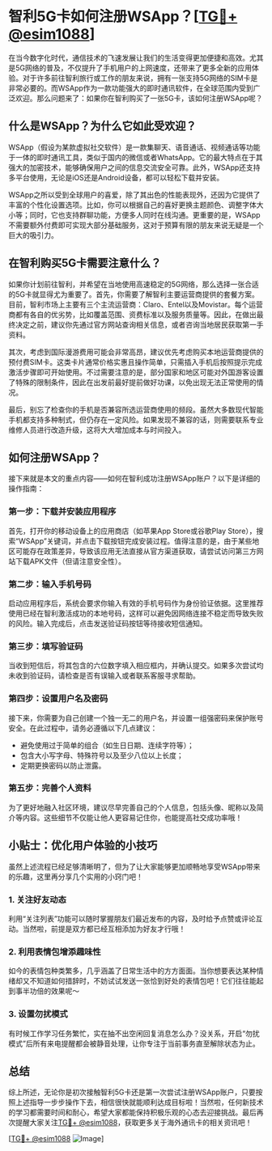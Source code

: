 # 智利5G卡如何注册WSApp？[[TG💪+ @esim1088](https://t.me/s/esim1088)]

在当今数字化时代，通信技术的飞速发展让我们的生活变得更加便捷和高效。尤其是5G网络的普及，不仅提升了手机用户的上网速度，还带来了更多全新的应用体验。对于许多前往智利旅行或工作的朋友来说，拥有一张支持5G网络的SIM卡是非常必要的。而WSApp作为一款功能强大的即时通讯软件，在全球范围内受到广泛欢迎。那么问题来了：如果你在智利购买了一张5G卡，该如何注册WSApp呢？

## 什么是WSApp？为什么它如此受欢迎？

WSApp（假设为某款虚拟社交软件）是一款集聊天、语音通话、视频通话等功能于一体的即时通讯工具，类似于国内的微信或者WhatsApp。它的最大特点在于其强大的加密技术，能够确保用户之间的信息交流安全可靠。此外，WSApp还支持多平台使用，无论是iOS还是Android设备，都可以轻松下载并安装。

WSApp之所以受到全球用户的喜爱，除了其出色的性能表现外，还因为它提供了丰富的个性化设置选项。比如，你可以根据自己的喜好更换主题颜色、调整字体大小等；同时，它也支持群聊功能，方便多人同时在线沟通。更重要的是，WSApp不需要额外付费即可实现大部分基础服务，这对于预算有限的朋友来说无疑是一个巨大的吸引力。

## 在智利购买5G卡需要注意什么？

如果你计划前往智利，并希望在当地使用高速稳定的5G网络，那么选择一张合适的5G卡就显得尤为重要了。首先，你需要了解智利主要运营商提供的套餐方案。目前，智利市场上主要有三个主流运营商：Claro、Entel以及Movistar。每个运营商都有各自的优劣势，比如覆盖范围、资费标准以及服务质量等。因此，在做出最终决定之前，建议你先通过官方网站查询相关信息，或者咨询当地居民获取第一手资料。

其次，考虑到国际漫游费用可能会非常高昂，建议优先考虑购买本地运营商提供的预付费SIM卡。这类卡片通常价格实惠且操作简单，只需插入手机后按照提示完成激活步骤即可开始使用。不过需要注意的是，部分国家和地区可能对外国游客设置了特殊的限制条件，因此在出发前最好提前做好功课，以免出现无法正常使用的情况。

最后，别忘了检查你的手机是否兼容所选运营商使用的频段。虽然大多数现代智能手机都支持多种制式，但仍存在一定风险。如果发现不兼容的话，则需要联系专业维修人员进行改造升级，这将大大增加成本与时间投入。

## 如何注册WSApp？

接下来就是本文的重点内容——如何在智利成功注册WSApp账户？以下是详细的操作指南：

### 第一步：下载并安装应用程序

首先，打开你的移动设备上的应用商店（如苹果App Store或谷歌Play Store），搜索“WSApp”关键词，并点击下载按钮完成安装过程。值得注意的是，由于某些地区可能存在政策差异，导致该应用无法直接从官方渠道获取，请尝试访问第三方网站下载APK文件（但请注意安全性）。

### 第二步：输入手机号码

启动应用程序后，系统会要求你输入有效的手机号码作为身份验证依据。这里推荐使用已经在智利激活成功的本地号码，这样可以避免因网络连接不稳定而导致失败的风险。输入完成后，点击发送验证码按钮等待接收短信通知。

### 第三步：填写验证码

当收到短信后，将其包含的六位数字填入相应框内，并确认提交。如果多次尝试均未收到验证码，请检查是否有误输入或者联系客服寻求帮助。

### 第四步：设置用户名及密码

接下来，你需要为自己创建一个独一无二的用户名，并设置一组强密码来保护账号安全。在此过程中，请务必遵循以下几点建议：
- 避免使用过于简单的组合（如生日日期、连续字符等）；
- 包含大小写字母、特殊符号以及至少八位以上长度；
- 定期更换密码以防止泄露。

### 第五步：完善个人资料

为了更好地融入社区环境，建议尽早完善自己的个人信息，包括头像、昵称以及简介等内容。这些细节不仅能让他人更容易记住你，也能提高社交成功率哦！

## 小贴士：优化用户体验的小技巧

虽然上述流程已经足够清晰明了，但为了让大家能够更加顺畅地享受WSApp带来的乐趣，这里再分享几个实用的小窍门吧！

### 1. 关注好友动态
利用“关注列表”功能可以随时掌握朋友们最近发布的内容，及时给予点赞或评论互动。当然啦，前提是双方都已经互相添加为好友才行哦！

### 2. 利用表情包增添趣味性
如今的表情包种类繁多，几乎涵盖了日常生活中的方方面面。当你想要表达某种情绪却又不知道如何措辞时，不妨试试发送一张恰到好处的表情包吧！它们往往能起到事半功倍的效果呢～

### 3. 设置勿扰模式
有时候工作学习任务繁忙，实在抽不出空闲回复消息怎么办？没关系，开启“勿扰模式”后所有来电提醒都会被静音处理，让你专注于当前事务直至解除状态为止。

## 总结

综上所述，无论你是初次接触智利5G卡还是第一次尝试注册WSApp账户，只要按照上述指导一步步操作下去，相信很快就能顺利达成目标啦！当然啦，任何新技术的学习都需要时间和耐心，希望大家都能保持积极乐观的心态去迎接挑战。最后再次提醒大家关注[TG💪+ @esim1088](https://t.me/s/esim1088)，获取更多关于海外通讯卡的相关资讯吧！

[[TG💪+ @esim1088](https://t.me/s/esim1088) ![Image](https://i.postimg.cc/4NQfJmqS/Snipaste-2025-05-13-00-14-12.png)]
